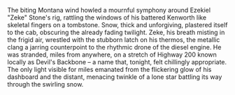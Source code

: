 The biting Montana wind howled a mournful symphony around Ezekiel "Zeke" Stone's rig, rattling the windows of his battered Kenworth like skeletal fingers on a tombstone.  Snow, thick and unforgiving, plastered itself to the cab, obscuring the already fading twilight.  Zeke, his breath misting in the frigid air, wrestled with the stubborn latch on his thermos, the metallic clang a jarring counterpoint to the rhythmic drone of the diesel engine.  He was stranded, miles from anywhere, on a stretch of Highway 200 known locally as Devil's Backbone – a name that, tonight, felt chillingly appropriate.  The only light visible for miles emanated from the flickering glow of his dashboard and the distant, menacing twinkle of a lone star battling its way through the swirling snow.
